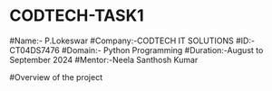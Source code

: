 # CODTECH-TASK1
#Name:- P.Lokeswar
#Company:-CODTECH IT SOLUTIONS
#ID:-CT04DS7476
#Domain:- Python Programming
#Duration:-August to September 2024
#Mentor:-Neela Santhosh Kumar

#Overview of the project
